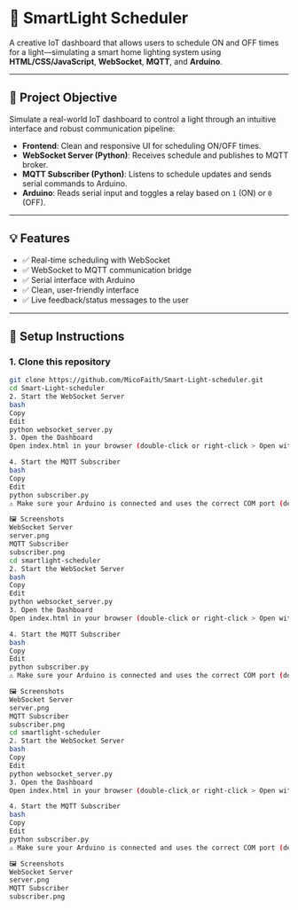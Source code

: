 # 🌟 SmartLight Scheduler

A creative IoT dashboard that allows users to schedule ON and OFF times for a light—simulating a smart home lighting system using **HTML/CSS/JavaScript**, **WebSocket**, **MQTT**, and **Arduino**.

---

## 🎯 Project Objective

Simulate a real-world IoT dashboard to control a light through an intuitive interface and robust communication pipeline:

- **Frontend**: Clean and responsive UI for scheduling ON/OFF times.
- **WebSocket Server (Python)**: Receives schedule and publishes to MQTT broker.
- **MQTT Subscriber (Python)**: Listens to schedule updates and sends serial commands to Arduino.
- **Arduino**: Reads serial input and toggles a relay based on `1` (ON) or `0` (OFF).

---

## 💡 Features

- ✅ Real-time scheduling with WebSocket  
- ✅ WebSocket to MQTT communication bridge  
- ✅ Serial interface with Arduino  
- ✅ Clean, user-friendly interface  
- ✅ Live feedback/status messages to the user  

---

## 🚀 Setup Instructions

### 1. Clone this repository
```bash
git clone https://github.com/MicoFaith/Smart-Light-scheduler.git
cd Smart-Light-scheduler
2. Start the WebSocket Server
bash
Copy
Edit
python websocket_server.py
3. Open the Dashboard
Open index.html in your browser (double-click or right-click > Open with Chrome)

4. Start the MQTT Subscriber
bash
Copy
Edit
python subscriber.py
⚠️ Make sure your Arduino is connected and uses the correct COM port (default: COM3). Update subscriber.py if needed.

🖼️ Screenshots
WebSocket Server
server.png
MQTT Subscriber
subscriber.png
cd smartlight-scheduler
2. Start the WebSocket Server
bash
Copy
Edit
python websocket_server.py
3. Open the Dashboard
Open index.html in your browser (double-click or right-click > Open with Chrome)

4. Start the MQTT Subscriber
bash
Copy
Edit
python subscriber.py
⚠️ Make sure your Arduino is connected and uses the correct COM port (default: COM3). Update subscriber.py if needed.

🖼️ Screenshots
WebSocket Server
server.png
MQTT Subscriber
subscriber.png
cd smartlight-scheduler
2. Start the WebSocket Server
bash
Copy
Edit
python websocket_server.py
3. Open the Dashboard
Open index.html in your browser (double-click or right-click > Open with Chrome)

4. Start the MQTT Subscriber
bash
Copy
Edit
python subscriber.py
⚠️ Make sure your Arduino is connected and uses the correct COM port (default: COM3). Update subscriber.py if needed.

🖼️ Screenshots
WebSocket Server
server.png
MQTT Subscriber
subscriber.png
